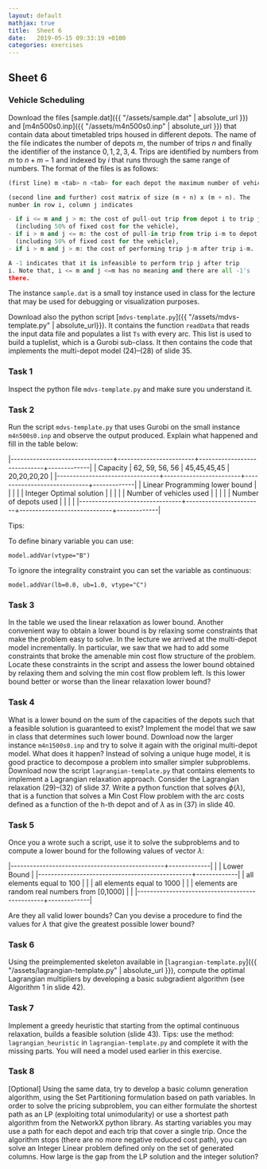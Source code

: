 ```yaml
---
layout: default
mathjax: true
title:  Sheet 6
date:   2019-05-15 09:33:19 +0100
categories: exercises 
---
```


## Sheet 6

### Vehicle Scheduling

Download the files [sample.dat]({{ "/assets/sample.dat" | absolute_url
}}) and [m4n500s0.inp]({{ "/assets/m4n500s0.inp" | absolute_url }})
that contain data about timetabled trips housed in different depots.
The name of the file indicates the number of depots $m$, the number of
trips $n$ and finally the identifier of the instance $0,1,2,3,4$. Trips
are identified by numbers from $m$ to $n+m−1$ and indexed by $i$ that runs
through the same range of numbers. The format of the files is as
follows:

```python
(first line) m <tab> n <tab> for each depot the maximum number of vehicles

(second line and further) cost matrix of size (m + n) x (m + n). The
number in row i, column j indicates

- if i <= m and j > m: the cost of pull-out trip from depot i to trip j-m
  (including 50% of fixed cost for the vehicle),
- if i > m and j <= m: the cost of pull-in trip from trip i-m to depot j
  (including 50% of fixed cost for the vehicle),
- if i > m and j > m: the cost of performing trip j-m after trip i-m.

A -1 indicates that it is infeasible to perform trip j after trip
i. Note that, i <= m and j <=m has no meaning and there are all -1's
there.
```

The instance `sample.dat` is a small toy instance used in class for the
lecture that may be used for debugging or visualization purposes.

Download also the python script [`mdvs-template.py`]({{
"/assets/mdvs-template.py" | absolute_url}}). It contains the function
`readData` that reads the input data file and populates a list `Ts` with
every arc. This list is used to build a tuplelist, which is a Gurobi
sub-class. It then contains the code that implements the multi-depot
model (24)–(28) of slide 35.

### Task 1

Inspect the python file `mdvs-template.py` and make sure you understand it.

### Task 2

Run the script `mdvs-template.py` that uses Gurobi on the small instance `m4n500s0.inp` and observe the output produced. Explain what happened and fill in the table below:

|--------------------------------+------------------------+-----------------------------+-------------|
| Capacity                       | 	62, 59, 56, 56 | 	45,45,45,45	 | 20,20,20,20 |
|--------------------------------+------------------------+-----------------------------+-------------|
| Linear Programming lower bound |                        |                             |             |
| Integer Optimal solution       |                        |                             |             |
| Number of vehicles used        |                        |                             |             |
| Number of depots used          |                        |                             |             |
|--------------------------------+------------------------+-----------------------------+-------------|

Tips:

To define binary variable you can use:
```
model.addVar(vtype="B")
```
To ignore the integrality constraint you can set the variable as continuous:
```
model.addVar(lb=0.0, ub=1.0, vtype="C")
```


### Task 3

In the table we used the linear relaxation as lower bound. Another
convenient way to obtain a lower bound is by relaxing some constraints
that make the problem easy to solve. In the lecture we arrived at the
multi-depot model incrementally. In particular, we saw that we had to
add some constraints that broke the amenable min cost flow structure of
the problem. Locate these constraints in the script and assess the lower
bound obtained by relaxing them and solving the min cost flow problem
left. Is this lower bound better or worse than the linear relaxation
lower bound?  


### Task 4

What is a lower bound on the sum of the capacities of the
depots such that a feasible solution is guaranteed to exist? Implement
the model that we saw in class that determines such lower bound.
Download now the larger instance `m4n1500s0.inp` and try to solve it again
with the original multi-depot model. What does it happen?  Instead of
solving a unique huge model, it is good practice to decompose a problem
into smaller simpler subproblems. Download now the script
`lagrangian-template.py` that contains elements to implement a Lagrangian
relaxation approach. Consider the Lagrangian relaxation (29)–(32) of
slide 37. Write a python function that solves $\phi(\lambda)$, that is a function
that solves a Min Cost Flow problem with the arc costs defined as a
function of the h-th depot and of $\lambda$ as in (37) in slide 40.

### Task 5

Once you a wrote such a script, use it to solve the subproblems and to
compute a lower bound for the following values of vector $\lambda$:

|------------------------------------------------+-------------|
|                                                | Lower Bound |
|------------------------------------------------+-------------|
| all elements equal to 100                      |             |
| all elements equal to 1000                     |             |
| elements are random real numbers from [0,1000] |             |
|------------------------------------------------+-------------|

Are they all valid lower bounds? Can you devise a procedure to find the
values for $\lambda$ that give the greatest possible lower bound?


### Task 6


Using the preimplemented skeleton available in
[`lagrangian-template.py`]({{ "/assets/lagrangian-template.py" |
absolute_url }}), compute the optimal Lagrangian multipliers by
developing a basic subgradient algorithm (see Algorithm 1 in slide 42).


### Task 7

Implement a greedy heuristic that starting from the optimal continuous
relaxation, builds a feasible solution (slide 43).  Tips: use the
method: `lagrangian_heuristic` in `lagrangian-template.py` and complete it
with the missing parts. You will need a model used earlier in this
exercise.


### Task 8

[Optional] Using the same data, try to develop a basic column generation
algorithm, using the Set Partitioning formulation based on path
variables. In order to solve the pricing subproblem, you can either
formulate the shortest path as an LP (exploiting total unimodularity) or
use a shortest path algorithm from the NetworkX python library. As
starting variables you may use a path for each depot and each trip that
cover a single trip.  Once the algorithm stops (there are no more
negative reduced cost path), you can solve an Integer Linear problem
defined only on the set of generated columns. How large is the gap from
the LP solution and the integer solution?


